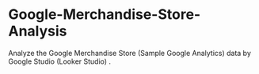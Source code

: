# Google-Merchandise-Store-Analysis

Analyze the Google Merchandise Store (Sample Google Analytics) data by Google Studio (Looker Studio) .

